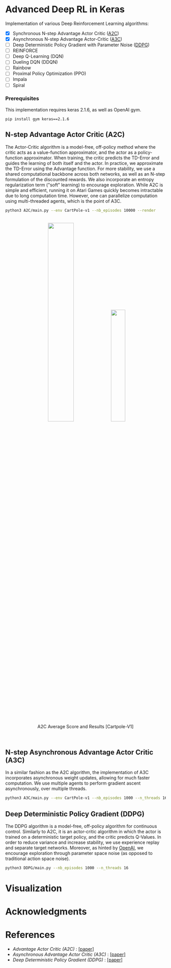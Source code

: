 # Advanced Deep RL in Keras

Implementation of various Deep Reinforcement Learning algorithms:

- [x] Synchronous N-step Advantage Actor Critic ([A2C](https://github.com/germain-hug/Advanced-Deep-RL-Keras#n-step-advantage-actor-critic-a2c))
- [x] Asynchronous N-step Advantage Actor-Critic ([A3C](https://github.com/germain-hug/Advanced-Deep-RL-Keras#n-step-asynchronous-advantage-actor-critic-a3c))
- [ ] Deep Deterministic Policy Gradient with Parameter Noise ([DDPG](https://github.com/germain-hug/Advanced-Deep-RL-Keras#deep-deterministic-policy-gradient-ddpg))
- [ ] REINFORCE
- [ ] Deep Q-Learning (DQN)
- [ ] Dueling DQN (DDQN)
- [ ] Rainbow
- [ ] Proximal Policy Optimization (PPO)
- [ ] Impala
- [ ] Spiral

### Prerequisites

This implementation requires keras 2.1.6, as well as OpenAI gym.
```
pip install gym keras==2.1.6
```

## N-step Advantage Actor Critic (A2C)
The Actor-Critic algorithm is a model-free, off-policy method where the critic acts as a value-function approximator, and the actor as a policy-function approximator. When training, the critic predicts the TD-Error and guides the learning of both itself and the actor. In practice, we approximate the TD-Error using the Advantage function. For more stability, we use a shared computational backbone across both networks, as well as an N-step formulation of the discounted rewards. We also incorporate an entropy regularization term ("soft" learning) to encourage exploration. While A2C is simple and efficient, running it on Atari Games quickly becomes intractable due to long computation time. However, one can parallelize computation using multi-threaded agents, which is the point of A3C.

```bash
python3 A2C/main.py --env CartPole-v1 --nb_episodes 10000 --render
```
<br />
<div align="center">
<img width="40%" src ="https://github.com/germain-hug/Advanced-Deep-RL-Keras/blob/master/A2C/results/a2c.png?raw=true" />
<img width="30%" src ="https://github.com/germain-hug/Advanced-Deep-RL-Keras/blob/master/A2C/results/a2c.gif?raw=true" />
<p style="text-align=center";> A2C Average Score and Results [Cartpole-V1] </p></div>  
<br />

## N-step Asynchronous Advantage Actor Critic (A3C)
In a similar fashion as the A2C algorithm, the implementation of A3C incorporates asynchronous weight updates, allowing for much faster computation. We use multiple agents to perform gradient ascent asynchronously, over multiple threads.

```bash
python3 A3C/main.py --env CartPole-v1 --nb_episodes 1000 --n_threads 16
```

## Deep Deterministic Policy Gradient (DDPG)
The DDPG algorithm is a model-free, off-policy algorithm for continuous control. Similarly to A2C, it is an actor-critic algorithm in which the actor is trained on a deterministic target policy, and the critic predicts Q-Values. In order to reduce variance and increase stability, we use experience replay and separate target networks. Moreover, as hinted by [OpenAI](https://blog.openai.com/better-exploration-with-parameter-noise/), we encourage exploration through parameter space noise (as opposed to traditional action space noise).

```bash
python3 DDPG/main.py --nb_episodes 1000 --n_threads 16
```

# Visualization

# Acknowledgments

# References

- _Advantage Actor Critic (A2C)_ : [[paper]](https://papers.nips.cc/paper/1786-actor-critic-algorithms.pdf)
- _Asynchronous Advantage Actor Critic (A3C)_ : [[paper]](https://arxiv.org/pdf/1602.01783.pdf)
- _Deep Deterministic Policy Gradient (DDPG)_ : [[paper]](http://proceedings.mlr.press/v32/silver14.pdf)
